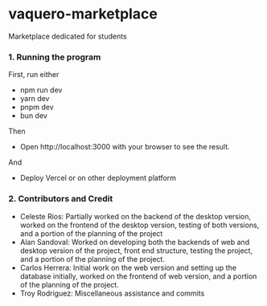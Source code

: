 # vaquero-marketplace
Marketplace dedicated for students

### 1. Running the program
First, run either
- npm run dev
- yarn dev
- pnpm dev
- bun dev

Then
- Open http://localhost:3000 with your browser to see the result.

And
- Deploy Vercel or on other deployment platform

### 2. Contributors and Credit
- Celeste Rios: Partially worked on the backend of the desktop version, worked on the frontend of the desktop version, testing of both versions, and a portion of the planning of the project
- Alan Sandoval: Worked on developing both the backends of web and desktop version of the project, front end structure, testing the project, and a portion of the planning of the project.
- Carlos Herrera: Initial work on the web version and setting up the database initially, worked on the frontend of web version, and a portion of the planning of the project.
- Troy Rodriguez: Miscellaneous assistance and commits
